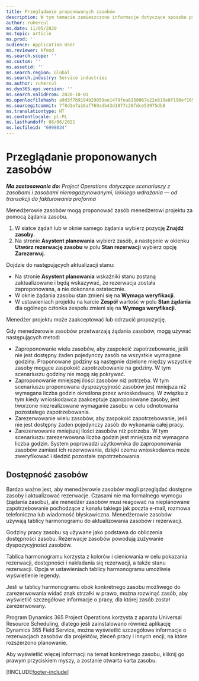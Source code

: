 ```yaml
---
title: Przeglądanie proponowanych zasobów
description: W tym temacie zamieszczono informacje dotyczące sposobu proponowania zasobów do projektu.
author: ruhercul
ms.date: 11/05/2020
ms.topic: article
ms.prod: ''
audience: Application User
ms.reviewer: kfend
ms.search.scope: ''
ms.custom: ''
ms.assetid: ''
ms.search.region: Global
ms.search.industry: Service industries
ms.author: ruhercul
ms.dyn365.ops.version: ''
ms.search.validFrom: 2020-10-01
ms.openlocfilehash: a9d3f7b9194b29859ee1479fea8158067e22e819e8f190ef1659e14b7c0cd6b5
ms.sourcegitcommit: 7f8d1e7a16af769adb43d1877c28fdce53975db8
ms.translationtype: HT
ms.contentlocale: pl-PL
ms.lasthandoff: 08/06/2021
ms.locfileid: "6998024"
---
```

# <a name="review-proposed-resources"></a>Przeglądanie proponowanych zasobów

_**Ma zastosowanie do:** Project Operations dotyczące scenariuszy z zasobami i zasobami niemagazynowanymi, lekkiego wdrażania — od transakcji do fakturowania proforma_

Menedżerowie zasobów mogą proponować zasób menedżerowi projektu za pomocą żądania zasobu.

1. W siatce żądań lub w oknie samego żądania wybierz pozycję **Znajdź zasoby**.
2. Na stronie **Asystent planowania** wybierz zasób, a następnie w okienku **Utwórz rezerwację zasobu** w polu **Stan rezerwacji** wybierz opcję **Zarezerwuj**.

Dojdzie do następujących aktualizacji stanu:

- Na stronie **Asystent planowania** wskaźniki stanu zostaną zaktualizowane i będą wskazywać, że rezerwacja została zaproponowana, a nie dokonana ostatecznie.
- W oknie żądania zasobu stan zmieni się na **Wymaga weryfikacji**.
- W ustawieniach projektu na karcie **Zespół** wartość w polu **Stan żądania** dla ogólnego członka zespołu zmieni się na **Wymaga weryfikacji**.

Menedżer projektu może zaakceptować lub odrzucić propozycję.

Gdy menedżerowie zasobów przetwarzają żądania zasobów, mogą używać następujących metod:

- Zaproponowanie wielu zasobów, aby zaspokoić zapotrzebowanie, jeśli nie jest dostępny żaden pojedynczy zasób na wszystkie wymagane godziny. Proponowane godziny są następnie dzielone między wszystkie zasoby mogące zaspokoić zapotrzebowanie na godziny. W tym scenariuszu godziny nie mogą się pokrywać.
- Zaproponowanie mniejszej ilości zasobów niż potrzeba. W tym scenariuszu proponowana dyspozycyjność zasobów jest mniejsza niż wymagana liczba godzin określona przez wnioskodawcę. W związku z tym kiedy wnioskodawca zaakceptuje zaproponowane zasoby, jest tworzone niezrealizowane wymaganie zasobu w celu odnotowania pozostałego zapotrzebowania.
- Zarezerwowanie wielu zasobów, aby zaspokoić zapotrzebowanie, jeśli nie jest dostępny żaden pojedynczy zasób do wykonania całej pracy.
- Zarezerwowanie mniejszej ilości zasobów niż potrzeba. W tym scenariuszu zarezerwowana liczba godzin jest mniejsza niż wymagana liczba godzin. System poprowadzi użytkownika do zaproponowania zasobów zamiast ich rezerwowania, dzięki czemu wnioskodawca może zweryfikować i śledzić pozostałe zapotrzebowania.

## <a name="resource-availability"></a>Dostępność zasobów

Bardzo ważne jest, aby menedżerowie zasobów mogli przeglądać dostępne zasoby i aktualizować rezerwacje. Czasami nie ma formalnego wymogu (żądania zasobu), ale menedżer zasobów musi reagować na nieplanowane zapotrzebowanie pochodzące z kanału takiego jak poczta e-mail, rozmowa telefoniczna lub wiadomość błyskawiczna. Menedżerowie zasobów używają tablicy harmonogramu do aktualizowania zasobów i rezerwacji.

Godziny pracy zasobu są używane jako podstawa do obliczenia dostępności zasobu. Rezerwacje zasobów powodują zużywanie dyspozycyjności zasobów.

Tablica harmonogramu korzysta z kolorów i cieniowania w celu pokazania rezerwacji, dostępności i nakładania się rezerwacji, a także stanu rezerwacji. Opcja w ustawieniach tablicy harmonogramu umożliwia wyświetlenie legendy.

Jeśli w tablicy harmonogramu obok konkretnego zasobu możliwego do zarezerwowania widać znak strzałki w prawo, można rozwinąć zasób, aby wyświetlić szczegółowe informacje o pracy, dla której zasób został zarezerwowany.

Program Dynamics 365 Project Operations korzysta z aparatu Universal Resource Scheduling, dlatego jeśli zainstalowano również aplikację Dynamics 365 Field Service, można wyświetlić szczegółowe informacje o rezerwacjach zasobów dla projektów, zleceń pracy i innych encji, na które rozszerzono planowanie.

Aby wyświetlić więcej informacji na temat konkretnego zasobu, kliknij go prawym przyciskiem myszy, a zostanie otwarta karta zasobu.



[!INCLUDE[footer-include](../includes/footer-banner.md)]